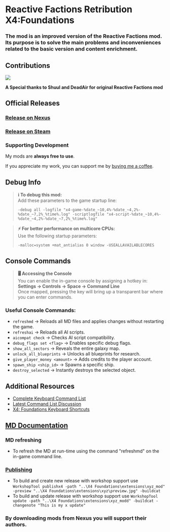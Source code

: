 # Reactive Factions Retribution X4:Foundations
### The mod is an improved version of the Reactive Factions mod. Its purpose is to solve the main problems and inconveniences related to the basic version and content enrichment.

## Contributions

<a href="https://github.com/iomatix/Reactive-Factions-Retribution-X4Foundations/graphs/contributors">
  <img src="https://contrib.rocks/image?repo=iomatix/Reactive-Factions-Retribution-X4Foundations" />
</a>


**A Special thanks to Shuul and DeadAir for original Reactive Factions mod**

## Official Releases
### [Release on Nexus](https://www.nexusmods.com/x4foundations/mods/746/)
### [Release on Steam](https://steamcommunity.com/sharedfiles/filedetails/?id=2545236840)

### Supporting Development

My mods are **always free to use**.

If you appreciate my work, you can support me by [buying me a coffee](https://buymeacoffee.com/iomatix).


## Debug Info

> **ℹ️ To debug this mod:**  
> Add these parameters to the game startup line:  
> ```
> -debug all -logfile "x4-game-%date_~10,4%-%date_~4,2%-%date_~7,2%_%time%.log" -scriptlogfile "x4-script-%date_~10,4%-%date_~4,2%-%date_~7,2%_%time%.log"
> ```

> **⚡ For better performance on multicore CPUs:**  
> Use the following startup parameters:  
> ```
> -malloc=system +mat_antialias 0 window -USEALLAVAILABLECORES
> ```

## Console Commands

> **🖥️ Accessing the Console**  
> You can enable the in-game console by assigning a hotkey in:  
> **Settings → Controls → Space → Command Line**  
> Once mapped, pressing the key will bring up a transparent bar where you can enter commands.

### Useful Console Commands:
- `refreshmd` → Reloads all MD files and applies changes without restarting the game.
- `refreshai` → Reloads all AI scripts.
- `aicompat check` → Checks AI script compatibility.
- `debug_flags set <flag>` → Enables specific debug flags.
- `show_all_sectors` → Reveals the entire galaxy map.
- `unlock_all_blueprints` → Unlocks all blueprints for research.
- `give_player_money <amount>` → Adds credits to the player account.
- `spawn_ship <ship_id>` → Spawns a specific ship.
- `destroy_selected` → Instantly destroys the selected object.

## Additional Resources

- [Complete Keyboard Command List](https://forum.egosoft.com/viewtopic.php?t=380447) 
- [Latest Command List Discussion](https://steamcommunity.com/app/392160/discussions/0/2269193447659738152/) 
- [X4: Foundations Keyboard Shortcuts](https://defkey.com/x4-foundations-shortcuts) 

## [MD Documentation](https://wiki.egosoft.com:1337/X%20Rebirth%20Wiki/Modding%20support/Mission%20Director%20Guide/#HCompletepropertydocumentation)

### MD refreshing

- To refresh the MD at run-time using the command "refreshmd" on the in-game command line.

### [Publishing](https://wiki.egosoft.com:1337/X%20Rebirth%20Wiki/Modding%20support/Steam%20Workshop%20for%20X%20Rebirth%20and%20X4/)

- To build and create new release with workshop support use `WorkshopTool publishx4 -path "..\X4 Foundations\extensions\xyz_mod" -preview "..\X4 Foundations\extensions\xyz\preview.jpg" -buildcat`
- To build and update release with workshop support use `WorkshopTool update -path "..\X4 Foundations\extensions\xyz_modd" -buildcat -changenote "This is my x update"`

### By downloading mods from Nexus you will support their authors.
